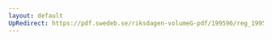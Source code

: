 ```yaml
---
layout: default
UpRedirect: https://pdf.swedeb.se/riksdagen-volumeG-pdf/199596/reg_199596/reg_199596_0233.pdf
---
```

